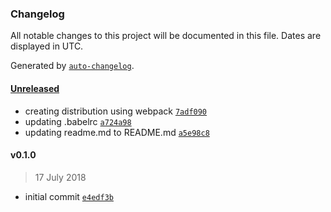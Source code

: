 ### Changelog

All notable changes to this project will be documented in this file. Dates are displayed in UTC.

Generated by [`auto-changelog`](https://github.com/CookPete/auto-changelog).

#### [Unreleased](https://github.com/alexseitsinger/text-truncate/compare/v0.1.0...HEAD)

- creating distribution using webpack [`7adf090`](https://github.com/alexseitsinger/text-truncate/commit/7adf09017041660fc7cdaea2628f4d5e2dd7db43)
- updating .babelrc [`a724a98`](https://github.com/alexseitsinger/text-truncate/commit/a724a986977d651dbe95cffb1fb4175bf5ccdec5)
- updating readme.md to README.md [`a5e98c8`](https://github.com/alexseitsinger/text-truncate/commit/a5e98c82862e38e77597fe905768fc39aeaf2115)

#### v0.1.0

> 17 July 2018

- initial commit [`e4edf3b`](https://github.com/alexseitsinger/text-truncate/commit/e4edf3bfe4a73ce4bc9c20fbd4b6f31fa20cb6f3)
